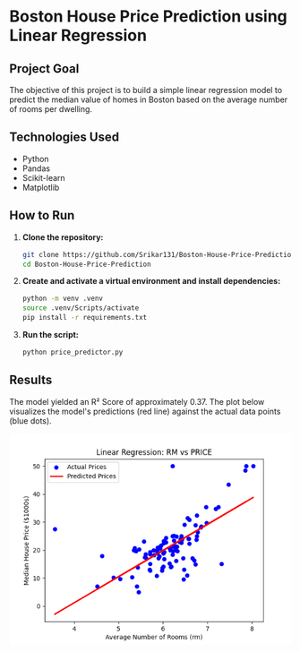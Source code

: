 # Boston House Price Prediction using Linear Regression

## Project Goal
The objective of this project is to build a simple linear regression model to predict the median value of homes in Boston based on the average number of rooms per dwelling.

## Technologies Used
- Python
- Pandas
- Scikit-learn
- Matplotlib

## How to Run
1.  **Clone the repository:**
    ```bash
    git clone https://github.com/Srikar131/Boston-House-Price-Prediction.git
    cd Boston-House-Price-Prediction
    ```
2.  **Create and activate a virtual environment and install dependencies:**
    ```bash
    python -m venv .venv
    source .venv/Scripts/activate
    pip install -r requirements.txt
    ```
3.  **Run the script:**
    ```bash
    python price_predictor.py
    ```

## Results
The model yielded an R² Score of approximately 0.37. The plot below visualizes the model's predictions (red line) against the actual data points (blue dots).

![Regression Plot](result_plot.png)

